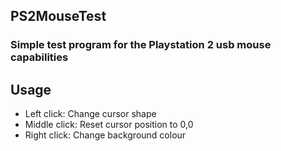 ## PS2MouseTest

### Simple test program for the Playstation 2 usb mouse capabilities

## Usage
- Left click: Change cursor shape
- Middle click: Reset cursor position to 0,0
- Right click: Change background colour

